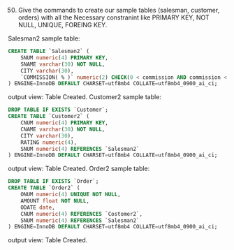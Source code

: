 50. Give the commands to create our sample tables (salesman, customer, orders) with all the Necessary constranint like PRIMARY KEY, NOT NULL, UNIQUE, FOREING KEY.

Salesman2 sample table:
```SQL
CREATE TABLE `Salesman2` (
	SNUM numeric(4) PRIMARY KEY,
    SNAME varchar(30) NOT NULL,
    CITY varchar(30),
    `COMMISSION( % )` numeric(2) CHECK(0 < commission AND commission < 15)
) ENGINE=InnoDB DEFAULT CHARSET=utf8mb4 COLLATE=utf8mb4_0900_ai_ci;
```
output view:
Table Created.
Customer2 sample table:
```SQL
DROP TABLE IF EXISTS `Customer`;
CREATE TABLE `Customer2` (
	CNUM numeric(4) PRIMARY KEY,
    CNAME varchar(30) NOT NULL,
    CITY varchar(30),
    RATING numeric(4),
    SNUM numeric(4) REFERENCES `Salesman2`
) ENGINE=InnoDB DEFAULT CHARSET=utf8mb4 COLLATE=utf8mb4_0900_ai_ci;
```
output view:
Table Created.
Order2 sample table:
```SQL
DROP TABLE IF EXISTS `Order`;
CREATE TABLE `Order2` (
	ONUM numeric(4) UNIQUE NOT NULL,
    AMOUNT float NOT NULL,
    ODATE date,
    CNUM numeric(4) REFERENCES `Costomer2`,
    SNUM numeric(4) REFERENCES `Salesman2`
) ENGINE=InnoDB DEFAULT CHARSET=utf8mb4 COLLATE=utf8mb4_0900_ai_ci;
```
output view:
Table Created.
